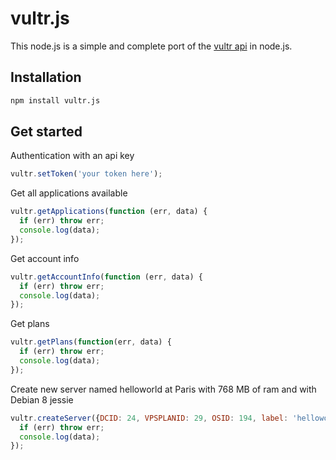 # vultr.js

This node.js is a simple and complete port of the [vultr api](https://www.vultr.com/api/) in node.js.

## Installation

```bash
npm install vultr.js
```

## Get started

Authentication with an api key 
```javascript
vultr.setToken('your token here');
```

Get all applications available
```javascript
vultr.getApplications(function (err, data) {
  if (err) throw err;
  console.log(data);
});
```

Get account info
```javascript
vultr.getAccountInfo(function (err, data) {
  if (err) throw err;
  console.log(data);
});
```

Get plans
```javascript
vultr.getPlans(function(err, data) {
  if (err) throw err;
  console.log(data);
});
```

Create new server named helloworld at Paris with 768 MB of ram and with Debian 8 jessie 
```javascript
vultr.createServer({DCID: 24, VPSPLANID: 29, OSID: 194, label: 'helloworld'}, function (err, data) {
  if (err) throw err;
  console.log(data);
});
```
